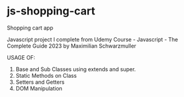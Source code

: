 # js-shopping-cart
Shopping cart app

Javascript project I complete from Udemy Course - Javascript - The Complete Guide 2023 by Maximilian Schwarzmuller

USAGE OF:

  1) Base and Sub Classes using extends and super. 
  2) Static Methods on Class
  3) Setters and Getters
  4) DOM Manipulation
